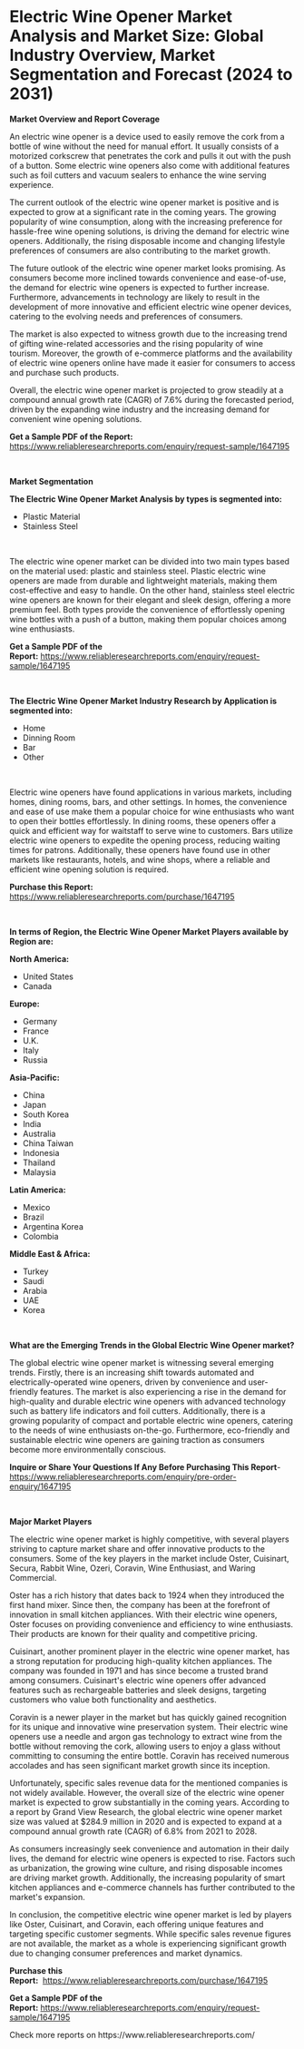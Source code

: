 <p><h1>Electric Wine Opener Market Analysis and Market Size: Global Industry Overview, Market Segmentation and Forecast (2024 to 2031)</h1></p><p><strong>Market Overview and Report Coverage</strong></p>
<p><p>An electric wine opener is a device used to easily remove the cork from a bottle of wine without the need for manual effort. It usually consists of a motorized corkscrew that penetrates the cork and pulls it out with the push of a button. Some electric wine openers also come with additional features such as foil cutters and vacuum sealers to enhance the wine serving experience.</p><p>The current outlook of the electric wine opener market is positive and is expected to grow at a significant rate in the coming years. The growing popularity of wine consumption, along with the increasing preference for hassle-free wine opening solutions, is driving the demand for electric wine openers. Additionally, the rising disposable income and changing lifestyle preferences of consumers are also contributing to the market growth.</p><p>The future outlook of the electric wine opener market looks promising. As consumers become more inclined towards convenience and ease-of-use, the demand for electric wine openers is expected to further increase. Furthermore, advancements in technology are likely to result in the development of more innovative and efficient electric wine opener devices, catering to the evolving needs and preferences of consumers.</p><p>The market is also expected to witness growth due to the increasing trend of gifting wine-related accessories and the rising popularity of wine tourism. Moreover, the growth of e-commerce platforms and the availability of electric wine openers online have made it easier for consumers to access and purchase such products.</p><p>Overall, the electric wine opener market is projected to grow steadily at a compound annual growth rate (CAGR) of 7.6% during the forecasted period, driven by the expanding wine industry and the increasing demand for convenient wine opening solutions.</p></p>
<p><strong>Get a Sample PDF of the Report:</strong> <a href="https://www.reliableresearchreports.com/enquiry/request-sample/1647195">https://www.reliableresearchreports.com/enquiry/request-sample/1647195</a></p>
<p>&nbsp;</p>
<p><strong>Market Segmentation</strong></p>
<p><strong>The Electric Wine Opener Market Analysis by types is segmented into:</strong></p>
<p><ul><li>Plastic Material</li><li>Stainless Steel</li></ul></p>
<p>&nbsp;</p>
<p><p>The electric wine opener market can be divided into two main types based on the material used: plastic and stainless steel. Plastic electric wine openers are made from durable and lightweight materials, making them cost-effective and easy to handle. On the other hand, stainless steel electric wine openers are known for their elegant and sleek design, offering a more premium feel. Both types provide the convenience of effortlessly opening wine bottles with a push of a button, making them popular choices among wine enthusiasts.</p></p>
<p><strong>Get a Sample PDF of the Report:</strong>&nbsp;<a href="https://www.reliableresearchreports.com/enquiry/request-sample/1647195">https://www.reliableresearchreports.com/enquiry/request-sample/1647195</a></p>
<p>&nbsp;</p>
<p><strong>The Electric Wine Opener Market Industry Research by Application is segmented into:</strong></p>
<p><ul><li>Home</li><li>Dinning Room</li><li>Bar</li><li>Other</li></ul></p>
<p>&nbsp;</p>
<p><p>Electric wine openers have found applications in various markets, including homes, dining rooms, bars, and other settings. In homes, the convenience and ease of use make them a popular choice for wine enthusiasts who want to open their bottles effortlessly. In dining rooms, these openers offer a quick and efficient way for waitstaff to serve wine to customers. Bars utilize electric wine openers to expedite the opening process, reducing waiting times for patrons. Additionally, these openers have found use in other markets like restaurants, hotels, and wine shops, where a reliable and efficient wine opening solution is required.</p></p>
<p><strong>Purchase this Report:</strong>&nbsp; <a href="https://www.reliableresearchreports.com/purchase/1647195">https://www.reliableresearchreports.com/purchase/1647195</a></p>
<p>&nbsp;</p>
<p><strong>In terms of Region, the Electric Wine Opener Market Players available by Region are:</strong></p>
<p>
    <p> <strong> North America: </strong>
        <ul>
            <li>United States</li>
            <li>Canada</li>
        </ul>
        </p> 
    <p> <strong> Europe: </strong>
        <ul>
            <li>Germany</li>
            <li>France</li>
            <li>U.K.</li>
            <li>Italy</li>
            <li>Russia</li>
        </ul>
        </p> 
    <p> <strong> Asia-Pacific: </strong>
        <ul>
            <li>China</li>
            <li>Japan</li>
            <li>South Korea</li>
            <li>India</li>
            <li>Australia</li>
            <li>China Taiwan</li>
            <li>Indonesia</li>
            <li>Thailand</li>
            <li>Malaysia</li>
        </ul>
        </p> 
    <p> <strong> Latin America: </strong>
        <ul>
            <li>Mexico</li>
            <li>Brazil</li>
            <li>Argentina Korea</li>
            <li>Colombia</li>
        </ul>
        </p> 
    <p> <strong> Middle East & Africa: </strong>
        <ul>
            <li>Turkey</li>
            <li>Saudi</li>
            <li>Arabia</li>
            <li>UAE</li>
            <li>Korea</li>
        </ul>
    </p>
    </p>
<p>&nbsp;</p>
<p><strong>What are the Emerging Trends in the Global Electric Wine Opener market?</strong></p>
<p><p>The global electric wine opener market is witnessing several emerging trends. Firstly, there is an increasing shift towards automated and electrically-operated wine openers, driven by convenience and user-friendly features. The market is also experiencing a rise in the demand for high-quality and durable electric wine openers with advanced technology such as battery life indicators and foil cutters. Additionally, there is a growing popularity of compact and portable electric wine openers, catering to the needs of wine enthusiasts on-the-go. Furthermore, eco-friendly and sustainable electric wine openers are gaining traction as consumers become more environmentally conscious.</p></p>
<p><strong>Inquire or Share Your Questions If Any Before Purchasing This Report</strong>- <a href="https://www.reliableresearchreports.com/enquiry/pre-order-enquiry/1647195">https://www.reliableresearchreports.com/enquiry/pre-order-enquiry/1647195</a></p>
<p>&nbsp;</p>
<p><strong>Major Market Players</strong></p>
<p><p>The electric wine opener market is highly competitive, with several players striving to capture market share and offer innovative products to the consumers. Some of the key players in the market include Oster, Cuisinart, Secura, Rabbit Wine, Ozeri, Coravin, Wine Enthusiast, and Waring Commercial.</p><p>Oster has a rich history that dates back to 1924 when they introduced the first hand mixer. Since then, the company has been at the forefront of innovation in small kitchen appliances. With their electric wine openers, Oster focuses on providing convenience and efficiency to wine enthusiasts. Their products are known for their quality and competitive pricing.</p><p>Cuisinart, another prominent player in the electric wine opener market, has a strong reputation for producing high-quality kitchen appliances. The company was founded in 1971 and has since become a trusted brand among consumers. Cuisinart's electric wine openers offer advanced features such as rechargeable batteries and sleek designs, targeting customers who value both functionality and aesthetics.</p><p>Coravin is a newer player in the market but has quickly gained recognition for its unique and innovative wine preservation system. Their electric wine openers use a needle and argon gas technology to extract wine from the bottle without removing the cork, allowing users to enjoy a glass without committing to consuming the entire bottle. Coravin has received numerous accolades and has seen significant market growth since its inception.</p><p>Unfortunately, specific sales revenue data for the mentioned companies is not widely available. However, the overall size of the electric wine opener market is expected to grow substantially in the coming years. According to a report by Grand View Research, the global electric wine opener market size was valued at $284.9 million in 2020 and is expected to expand at a compound annual growth rate (CAGR) of 6.8% from 2021 to 2028.</p><p>As consumers increasingly seek convenience and automation in their daily lives, the demand for electric wine openers is expected to rise. Factors such as urbanization, the growing wine culture, and rising disposable incomes are driving market growth. Additionally, the increasing popularity of smart kitchen appliances and e-commerce channels has further contributed to the market's expansion.</p><p>In conclusion, the competitive electric wine opener market is led by players like Oster, Cuisinart, and Coravin, each offering unique features and targeting specific customer segments. While specific sales revenue figures are not available, the market as a whole is experiencing significant growth due to changing consumer preferences and market dynamics.</p></p>
<p><strong>Purchase this Report:</strong>&nbsp;&nbsp;<a href="https://www.reliableresearchreports.com/purchase/1647195">https://www.reliableresearchreports.com/purchase/1647195</a></p>
<p></p>
<p><strong>Get a Sample PDF of the Report:</strong>&nbsp;<a href="https://www.reliableresearchreports.com/enquiry/request-sample/1647195">https://www.reliableresearchreports.com/enquiry/request-sample/1647195</a></p>
<p>Check more reports on https://www.reliableresearchreports.com/</p>